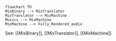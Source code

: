 

```mermaid
flowchart TD
MixBinary --> MixTranslator
MixTranslator --> MixMachine
Musics --> MixMachine
MixMachine --> Fully_Rendered_audio
```



See: [[MixBinary]], [[MixTranslator]], [[MixMachine]]
